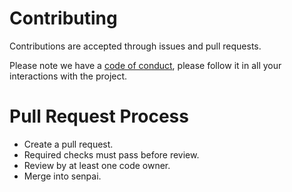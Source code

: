 # Contributing

Contributions are accepted through issues and pull requests.

Please note we have a [code of conduct](https://github.com/libletlib/thicc/blob/senpai/.github/CODE_OF_CONDUCT.md),
please follow it in all your interactions with the project.

# Pull Request Process

* Create a pull request.
* Required checks must pass before review.
* Review by at least one code owner.
* Merge into senpai.